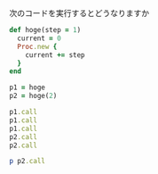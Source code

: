 次のコードを実行するとどうなりますか
```ruby
def hoge(step = 1)
  current = 0
  Proc.new {
    current += step
  }
end

p1 = hoge
p2 = hoge(2)

p1.call
p1.call
p1.call
p2.call
p2.call

p p2.call
```
